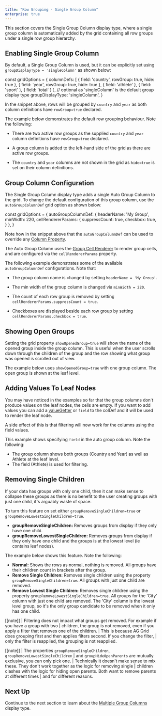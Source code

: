 ```yaml
---
title: "Row Grouping - Single Group Column"
enterprise: true
---
```


This section covers the Single Group Column display type, where a single group column is automatically added by the grid
containing all row groups under a single row group hierarchy.

<image-caption src="grouping-single-group-column/resources/single-group-column.png" alt="Single Group Column" maxWidth="80%" constrained="true" centered="true"></image-caption>

## Enabling Single Group Column

By default, a Single Group Column is used, but it can be explicitly set using `groupDisplayType = 'singleColumn'` as shown below:

<snippet spaceBetweenProperties="true">
const gridOptions = {
    columnDefs: [
        { field: 'country', rowGroup: true, hide: true },
        { field: 'year', rowGroup: true, hide: true },
        { field: 'athlete' },
        { field: 'sport' },
        { field: 'total' }
    ],
    // optional as 'singleColumn' is the default group display type
    groupDisplayType: 'singleColumn',
}
</snippet>

In the snippet above, rows will be grouped by `country` and `year` as both column definitions have `rowGroup=true` declared.

The example below demonstrates the default row grouping behaviour. Note the following:

- There are two active row groups as the supplied `country` and `year` column definitions have `rowGroup=true` declared.

- A group column is added to the left-hand side of the grid as there are active row groups.

- The `country` and `year` columns are not shown in the grid as `hide=true` is set on their column definitions.

<grid-example title='Enabling Single Group Column' name='enabling-single-group-column' type='generated' options='{ "enterprise": true, "exampleHeight": 540, "modules": ["clientside", "rowgrouping"] }'></grid-example>

## Group Column Configuration

The Single Group Column display type adds a single Auto Group Column to the grid. To change the default configuration
of this group column, use the `autoGroupColumnDef` grid option as shown below:

<snippet>
const gridOptions = {
    autoGroupColumnDef: {
        headerName: 'My Group',
        minWidth: 220,
        cellRendererParams: {
            suppressCount: true,
            checkbox: true,
        }
    },
}
</snippet>

Note how in the snippet above that the `autoGroupColumnDef` can be used to override any [Column Property](/column-definitions/).

The Auto Group Column uses the [Group Cell Renderer](/group-cell-renderer/) to render group cells, and are configured via the `cellRendererParams` property.

The following example demonstrates some of the available `autoGroupColumnDef` configurations. Note that:

- The group column name is changed by setting `headerName = 'My Group'`.

- The min width of the group column is changed via `minWidth = 220`.

- The count of each row group is removed by setting `cellRendererParams.suppressCount = true`.

- Checkboxes are displayed beside each row group by setting `cellRendererParams.checkbox = true`.

<grid-example title='Single Group Column Configuration' name='single-group-column-configuration' type='generated' options='{ "enterprise": true, "exampleHeight": 515, "modules": ["clientside", "rowgrouping"] }'></grid-example>

## Showing Open Groups

Setting the grid property `showOpenedGroup=true` will show the name of the opened group inside the group column.
This is useful when the user scrolls down through the children of the group and the row showing what group
was opened is scrolled out of view.

The example below uses `showOpenedGroup=true` with one group column. The open group is shown at the leaf level.

<grid-example title='Show Opened Groups' name='show-opened-group' type='generated' options='{ "enterprise": true, "exampleHeight": 515, "modules": ["clientside", "rowgrouping"] }'></grid-example>

## Adding Values To Leaf Nodes

You may have noticed in the examples so far that the group columns don't produce values on the leaf nodes, the cells are empty. If you want to add values you can add a [valueGetter](/value-getters/) or `field` to the colDef and it will be used to render the leaf node.

A side effect of this is that filtering will now work for the columns using the field values.

This example shows specifying `field` in the auto group column. Note the following:

- The group column shows both groups (Country and Year) as well as Athlete at the leaf level.
- The field (Athlete) is used for filtering.

<grid-example title='Adding Values To Leaf Nodes' name='adding-values-to-leaf-nodes' type='generated' options='{ "enterprise": true, "exampleHeight": 515, "modules": ["clientside", "rowgrouping", "menu", "columnpanel", "setfilter"] }'></grid-example>

## Removing Single Children

If your data has groups with only one child, then it can make sense to collapse these groups as there is no benefit to the user creating groups with just one child, it's arguably waste of space.

To turn this feature on set either `groupRemoveSingleChildren=true` or `groupRemoveLowestSingleChildren=true`.

- **groupRemoveSingleChildren:** Removes groups from display if they only have one child.
- **groupRemoveLowestSingleChildren:** Removes groups from display if they only have one child and the groups is at the lowest level (ie contains leaf nodes).

The example below shows this feature. Note the following:

- **Normal:** Shows the rows as normal, nothing is removed. All groups have their children count in brackets after the group.
- **Remove Single Children:** Removes single children using the property `groupRemoveSingleChildren=true`. All groups with just one child are removed.
- **Remove Lowest Single Children:** Removes single children using the property `groupRemoveLowestSingleChildren=true`. All groups for the 'City' column with just one child are removed. The 'City' column is the lowest level group, so it's the only group candidate to be removed when it only has one child.

<grid-example title='Removing Single Children' name='remove-single-children' type='typescript' options='{ "enterprise": true, "exampleHeight": 540, "modules":["clientside", "rowgrouping", "menu", "columnpanel", "setfilter"] }'></grid-example>

[[note]]
| Filtering does not impact what groups get removed. For example if you have a group with two
| children, the group is not removed, even if you apply a filter that removes one of the children.
| This is because AG Grid does grouping first and then applies filters second. If you change the filter,
| only the filter is reapplied, the grouping is not reapplied.

[[note]]
| The properties `groupRemoveSingleChildren`, `groupRemoveLowestSingleChildren`
| and `groupHideOpenParents` are mutually exclusive, you can only pick one.
| Technically it doesn't make sense to mix these. They don't work together as the logic for removing single
| children clashes with the logic for hiding open parents. Both want to remove parents at different times
| and for different reasons.

## Next Up

Continue to the next section to learn about the [Multiple Group Columns](../grouping-multiple-group-columns/) display type.

